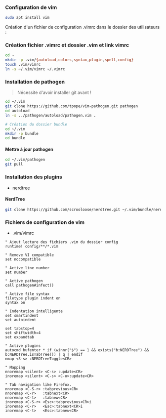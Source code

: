 ### Configuration de vim

```bash
sudo apt install vim
```

Création d'un fichier de configuration .vimrc dans le dossier des utilisateurs :

### Création fichier .vimrc et dossier .vim et link vimrc

```bash
cd ~
mkdir -p .vim/{autoload,colors,syntax,plugin,spell,config}
touch .vim/vimrc
ln -s ~/.vim/vimrc ~/.vimrc
```

### Installation de pathogen

> Nécessite d'avoir installer git avant !

```bash
cd ~/.vim
git clone https://github.com/tpope/vim-pathogen.git pathogen
cd autoload
ln -s ../pathogen/autoload/pathogen.vim .

# Création du dossier bundle
cd ~/.vim
mkdir -p bundle
cd bundle
```

#### Mettre à jour pathogen

```bash
cd ~/.vim/pathogen
git pull
```

### Installation des plugins
- nerdtree

#### NerdTree

```bash
git clone https://github.com/scrooloose/nerdtree.git ~/.vim/bundle/nerdtree
```

### Fichiers de configuration de vim

- .vim/vimrc
```vim
" Ajout lecture des fichiers .vim du dossier config
runtime! config/**/*.vim

" Remove VI compatible
set nocompatible

" Active line number
set number

" Active pathogen
call pathogen#infect()

" Active file syntax
filetype plugin indent on
syntax on

" Indentation intelligente
set smartindent
set autoindent

set tabstop=4
set shiftwidth=4
set expandtab

" Active plugins
autocmd bufenter * if (winnr("$") == 1 && exists("b:NERDTree") && b:NERDTree.isTabTree()) | q | endif
nmap <S-s> :NERDTreeToggle<CR>

" Mapping
nnoremap <silent> <C-s> :update<CR>
inoremap <silent> <C-s> <C-o>:update<CR>

" Tab navigation like Firefox.
nnoremap <C-S-r> :tabprevious<CR>
nnoremap <C-r>   :tabnext<CR>
nnoremap <C-t>   :tabnew<CR>
inoremap <C-S-r> <Esc>:tabprevious<CR>i
inoremap <C-r>   <Esc>:tabnext<CR>i
inoremap <C-t>   <Esc>:tabnew<CR>
```
